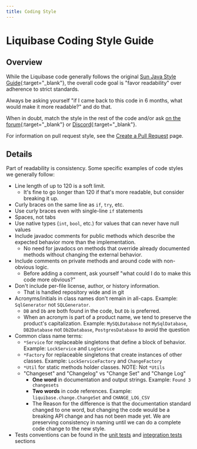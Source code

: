 ```yaml
---
title: Coding Style
---
```

# Liquibase Coding Style Guide

## Overview

While the Liquibase code generally follows the original [Sun Java Style Guide](https://www.oracle.com/technetwork/java/codeconvtoc-136057.html){:target="_blank"},
the overall code goal is "favor readability" over adherence to strict standards. 

Always be asking yourself "if I came back to this code in 6 months, what would make it more readable?" and do that. 

When in doubt, match the style in the rest of the code and/or ask [on the forum](https://forum.liquibase.org){:target="_blank"} or [Discord](https://discord.gg/pDB5DfE){:target="_blank"}. 

For information on pull request style, see the [Create a Pull Request](create-pr.md) page.

## Details

Part of readability is consistency. Some specific examples of code styles we generally follow:

- Line length of up to 120 is a soft limit. 
    - It's fine to go longer than 120 if that's more readable, but consider breaking it up. 
- Curly braces on the same line as `if`, `try`, etc.
- Use curly braces even with single-line `if` statements 
- Spaces, not tabs
- Use native types (`int`, `bool`, etc.) for values that can never have null values
- Include javadoc comments for public methods which describe the expected behavior more than the implementation. 
    - No need for javadocs on methods that override already documented methods without changing the external behavior.
- Include comments on private methods and around code with non-obvious logic. 
    - Before adding a comment, ask yourself "what could I do to make this code more obvious?"
- Don't include per-file license, author, or history information. 
    - That is handled repository wide and in git
- Acronyms/initials in class names don't remain in all-caps. Example: `SqlGenerator` not `SQLGenerator`.
    - `DB` and `Db` are both found in the code, but `Db` is preferred.
    - When an acronym is part of a product name, we tend to preserve the product's capitalization. Example: `MySQLDatabase` not `MySqlDatabase`, `DB2Database` not `Db2Database`, `PostgresDatabase` to avoid the question  
- Common class name terms:
    - `*Service` for replaceable singletons that define a block of behavior. Example: `LockService` and `LogService`   
    - `*Factory` for replaceable singletons that create instances of other classes. Example: `LockServiceFactory` and `ChangeFactory`
    - `*Util` for static methods holder classes. NOTE: Not `*Utils`
    -  "Changeset" and "Changelog" vs "Change Set" and "Change Log"
        - **One word** in documentation and output strings. Example: `Found 3 changesets`
        - **Two words** in code references. Example: `liquibase.change.ChangeSet` and `CHANGE_LOG_CSV`
        - The Reason for the difference is that the documentation standard changed to one word, but changing the code would be a breaking API change and has not been made yet. We are preserving consistency in naming until we can do a complete code change to the new style. 
- Tests conventions can be found in the [unit tests](../test-your-code/unit-tests.md) and [integration tests](../test-your-code/integration-tests.md) sections




